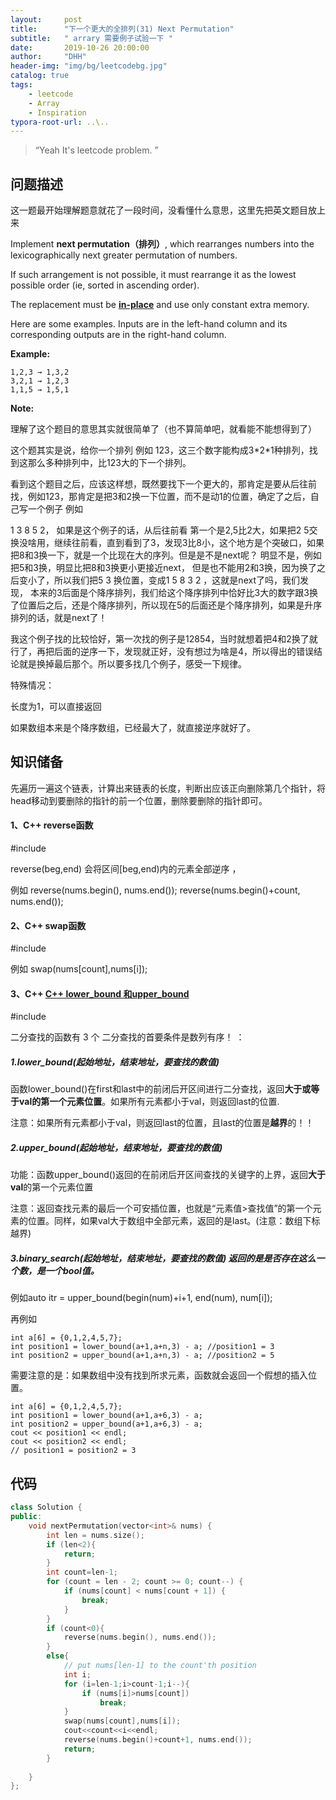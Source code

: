```yaml
---
layout:     post
title:      "下一个更大的全排列(31) Next Permutation"
subtitle:   " arrary 需要例子试验一下 "
date:       2019-10-26 20:00:00
author:     "DHH"
header-img: "img/bg/leetcodebg.jpg"
catalog: true
tags:
    - leetcode
    - Array
    - Inspiration
typora-root-url: ..\..
---
```


> “Yeah It's leetcode problem. ”

## 问题描述

这一题最开始理解题意就花了一段时间，没看懂什么意思，这里先把英文题目放上来

Implement **next permutation（排列）**, which rearranges numbers into the lexicographically next greater permutation of numbers.

If such arrangement is not possible, it must rearrange it as the lowest possible order (ie, sorted in ascending order).

The replacement must be **[in-place](http://en.wikipedia.org/wiki/In-place_algorithm)** and use only constant extra memory.

Here are some examples. Inputs are in the left-hand column and its corresponding outputs are in the right-hand column.

**Example:**

```
1,2,3 → 1,3,2
3,2,1 → 1,2,3
1,1,5 → 1,5,1
```

**Note:**

理解了这个题目的意思其实就很简单了（也不算简单吧，就看能不能想得到了）

这个题其实是说，给你一个排列 例如 123，这三个数字能构成3\*2\*1种排列，找到这那么多种排列中，比123大的下一个排列。

看到这个题目之后，应该这样想，既然要找下一个更大的，那肯定是要从后往前找，例如123，那肯定是把3和2换一下位置，而不是动1的位置，确定了之后，自己写一个例子 例如

1 3 8 5 2， 如果是这个例子的话，从后往前看 第一个是2,5比2大，如果把2 5交换没啥用，继续往前看，直到看到了3，发现3比8小，这个地方是个突破口，如果把8和3换一下，就是一个比现在大的序列。但是是不是next呢？ 明显不是，例如把5和3换，明显比把8和3换更小更接近next， 但是也不能用2和3换，因为换了之后变小了，所以我们把5 3 换位置，变成1 5 8 3 2 ，这就是next了吗，我们发现， 本来的3后面是个降序排列，我们给这个降序排列中恰好比3大的数字跟3换了位置后之后，还是个降序排列，所以现在5的后面还是个降序排列，如果是升序排列的话，就是next了！

我这个例子找的比较恰好，第一次找的例子是12854，当时就想着把4和2换了就行了，再把后面的逆序一下，发现就正好，没有想过为啥是4，所以得出的错误结论就是换掉最后那个。所以要多找几个例子，感受一下规律。

特殊情况：

长度为1，可以直接返回

如果数组本来是个降序数组，已经最大了，就直接逆序就好了。

## 知识储备

先遍历一遍这个链表，计算出来链表的长度，判断出应该正向删除第几个指针，将head移动到要删除的指针的前一个位置，删除要删除的指针即可。

#### 1、C++ reverse函数

  \#include<algorithm> 

 reverse(beg,end)  会将区间[beg,end)内的元素全部逆序 ，

 例如 reverse(nums.begin(), nums.end()); reverse(nums.begin()+count, nums.end());

#### 2、C++ swap函数

 \#include<std> 

例如 swap(nums[count],nums[i]);

#### 3、C++  [C++ lower_bound 和upper_bound](https://www.cnblogs.com/cunyusup/p/8438749.html) 

 \#include  <algorithm> 

 二分查找的函数有 3 个  二分查找的首要条件是数列有序！ ： 

##### 		1.lower_bound(起始地址，结束地址，要查找的数值) 

​		函数lower_bound()在first和last中的前闭后开区间进行二分查找，返回**大于或等于val的第一个元素位置**。如果所有元素都小于val，则返回last的位置.

​		注意：如果所有元素都小于val，则返回last的位置，且last的位置是**越界**的！！

##### 		2.upper_bound(起始地址，结束地址，要查找的数值) 

功能：函数upper_bound()返回的在前闭后开区间查找的关键字的上界，返回**大于val**的第一个元素位置

注意：返回查找元素的最后一个可安插位置，也就是“元素值>查找值”的第一个元素的位置。同样，如果val大于数组中全部元素，返回的是last。(注意：数组下标越界)

##### 		3.binary_search(起始地址，结束地址，要查找的数值)  返回的是是否存在这么一个数，是一个bool值。

例如auto itr = upper_bound(begin(num)+i+1, end(num), num[i]);

再例如

```
int a[6] = {0,1,2,4,5,7};
int position1 = lower_bound(a+1,a+n,3) - a; //position1 = 3
int position2 = upper_bound(a+1,a+n,3) - a; //position2 = 5 
```

 需要注意的是：如果数组中没有找到所求元素，函数就会返回一个假想的插入位置。 

```
int a[6] = {0,1,2,4,5,7};
int position1 = lower_bound(a+1,a+6,3) - a;
int position2 = upper_bound(a+1,a+6,3) - a;
cout << position1 << endl;
cout << position2 << endl;
// position1 = position2 = 3
```

## 代码

```c++
class Solution {
public:
    void nextPermutation(vector<int>& nums) {
        int len = nums.size();
        if (len<2){
            return;
        }
        int count=len-1;
        for (count = len - 2; count >= 0; count--) {
            if (nums[count] < nums[count + 1]) {
                break;
            }
        }
        if (count<0){
            reverse(nums.begin(), nums.end());
        }
        else{
            // put nums[len-1] to the count'th position
            int i;
            for (i=len-1;i>count-1;i--){
                if (nums[i]>nums[count])
                    break;
            }
            swap(nums[count],nums[i]);
            cout<<count<<i<<endl;
            reverse(nums.begin()+count+1, nums.end());
            return;
        }
        
    }
};
```

